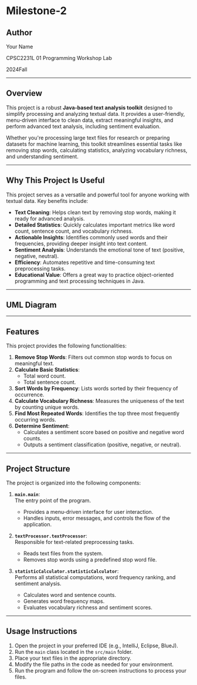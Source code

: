 # Milestone-2

## Author
Your Name  

CPSC2231L 01 Programming Workshop Lab  

2024Fall  

---

## Overview

This project is a robust **Java-based text analysis toolkit** designed to simplify processing and analyzing textual data. It provides a user-friendly, menu-driven interface to clean data, extract meaningful insights, and perform advanced text analysis, including sentiment evaluation.

Whether you're processing large text files for research or preparing datasets for machine learning, this toolkit streamlines essential tasks like removing stop words, calculating statistics, analyzing vocabulary richness, and understanding sentiment.

---

## Why This Project Is Useful

This project serves as a versatile and powerful tool for anyone working with textual data. Key benefits include:

- **Text Cleaning**: Helps clean text by removing stop words, making it ready for advanced analysis.
- **Detailed Statistics**: Quickly calculates important metrics like word count, sentence count, and vocabulary richness.
- **Actionable Insights**: Identifies commonly used words and their frequencies, providing deeper insight into text content.
- **Sentiment Analysis**: Understands the emotional tone of text (positive, negative, neutral).
- **Efficiency**: Automates repetitive and time-consuming text preprocessing tasks.
- **Educational Value**: Offers a great way to practice object-oriented programming and text processing techniques in Java.

---

## UML Diagram



---

## Features

This project provides the following functionalities:

1. **Remove Stop Words**: Filters out common stop words to focus on meaningful text.
2. **Calculate Basic Statistics**:
   - Total word count.
   - Total sentence count.
3. **Sort Words by Frequency**: Lists words sorted by their frequency of occurrence.
4. **Calculate Vocabulary Richness**: Measures the uniqueness of the text by counting unique words.
5. **Find Most Repeated Words**: Identifies the top three most frequently occurring words.
6. **Determine Sentiment**:
   - Calculates a sentiment score based on positive and negative word counts.
   - Outputs a sentiment classification (positive, negative, or neutral).

---

## Project Structure

The project is organized into the following components:

1. **`main.main`**:  
   The entry point of the program.  
   - Provides a menu-driven interface for user interaction.
   - Handles inputs, error messages, and controls the flow of the application.

2. **`textProcessor.textProcessor`**:  
   Responsible for text-related preprocessing tasks.  
   - Reads text files from the system.
   - Removes stop words using a predefined stop word file.

3. **`statisticCalculator.statisticCalculator`**:  
   Performs all statistical computations, word frequency ranking, and sentiment analysis.  
   - Calculates word and sentence counts.
   - Generates word frequency maps.
   - Evaluates vocabulary richness and sentiment scores.

---

## Usage Instructions
1. Open the project in your preferred IDE (e.g., IntelliJ, Eclipse, BlueJ).
2. Run the `main` class located in the `src/main` folder.
3.  Place your text files in the appropriate directory.
4. Modify the file paths in the code as needed for your environment.
5. Run the program and follow the on-screen instructions to process your files.
